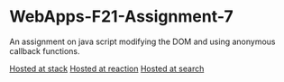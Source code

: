 # WebApps-F21-Assignment-7
An assignment on java script modifying the DOM and using anonymous callback functions.

[Hosted at stack]("https://44-563-webapps-f21.github.io/webapps-f21-assignment-7-shahid987/stack.html")
[Hosted at reaction]("https://44-563-webapps-f21.github.io/webapps-f21-assignment-7-shahid987/reaction.html")
[Hosted at search]("https://44-563-webapps-f21.github.io/webapps-f21-assignment-7-shahid987/search.html")
